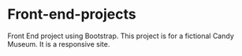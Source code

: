 # Front-end-projects
Front End project using Bootstrap. 
This project is for a fictional Candy Museum. 
It is a responsive site. 
